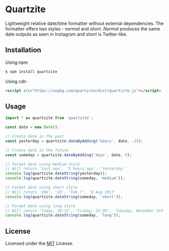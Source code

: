 # Quartzite

Lightweight relative date/time formatter without external dependencies.
The formatter offers two styles - *normal* and *short*. *Normal* produces the
same date outputs as seen in Instagram and *short* is Twitter-like.

## Installation

Using npm

```sh
$ npm install quartzite
```

Using cdn

```html
<script src="https://unpkg.com/quartzite/dist/quartzite.js"></script>
```

## Usage

```javascript
import * as quartzite from 'quartzite';

const date = new Date();

// Create date in the past
const yesterday = quartzite.dateByAdding('hours', date, -25);

// Create date in the future
const someday = quartzite.dateByAdding('days', date, 5);

// Format date using medium style
// Will return 'Just now', '5 hours ago', 'Yesterday'
console.log(quartzite.dateString(yesterday));
console.log(quartzite.dateString(someday, 'medium'));

// Format date using short style
// Will return '20m', '2d', 'Feb 7', '8 Aug 2017'
console.log(quartzite.dateString(someday, 'short'));

// Format date using long style
// Will return 'Today, 20:15', 'Friday, 22:30', 'Tuesday, November 5th'
console.log(quartzite.dateString(someday, 'long'));
```

## License

Licensed under the [MIT](LICENSE) License.
